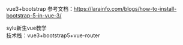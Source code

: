 vue3+bootstrap 参考文档：https://larainfo.com/blogs/how-to-install-bootstrap-5-in-vue-3/  

sylu新生vue教学  
技术栈：vue3+bootstrap5+vue-router